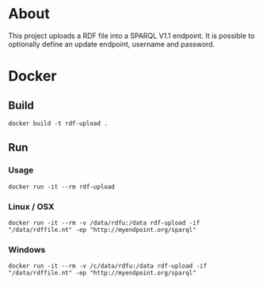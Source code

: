 # About
This project uploads a RDF file into a SPARQL V1.1 endpoint. It is possible to optionally define an update endpoint, username and password.
# Docker
## Build
```
docker build -t rdf-upload .
```
## Run
### Usage
```
docker run -it --rm rdf-upload
```
### Linux / OSX
```
docker run -it --rm -v /data/rdfu:/data rdf-upload -if "/data/rdffile.nt" -ep "http://myendpoint.org/sparql"
```
### Windows
```
docker run -it --rm -v /c/data/rdfu:/data rdf-upload -if "/data/rdffile.nt" -ep "http://myendpoint.org/sparql"
```

